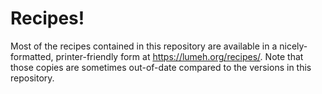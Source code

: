 # Recipes!

Most of the recipes contained in this repository are available in a
nicely-formatted, printer-friendly form at <https://lumeh.org/recipes/>. Note
that those copies are sometimes out-of-date compared to the versions in this
repository.
